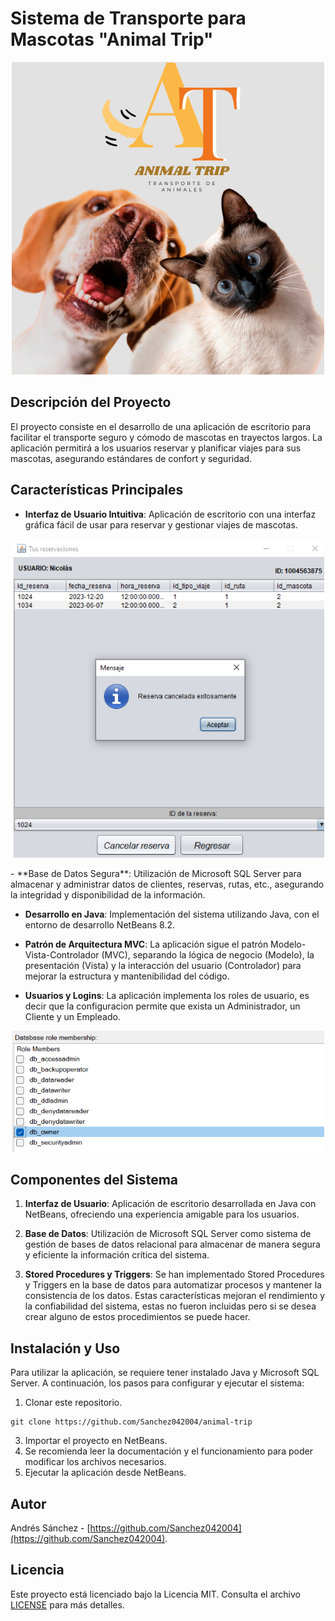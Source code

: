 # Sistema de Transporte para Mascotas "Animal Trip"

<p align="center">
  <img src="src/imagenes/logo1.png" alt="Animal Trip">
</p>

## Descripción del Proyecto

El proyecto consiste en el desarrollo de una aplicación de escritorio para facilitar el transporte seguro y cómodo de mascotas en trayectos largos. La aplicación permitirá a los usuarios reservar y planificar viajes para sus mascotas, asegurando estándares de confort y seguridad.

## Características Principales

- **Interfaz de Usuario Intuitiva**: Aplicación de escritorio con una interfaz gráfica fácil de usar para reservar y gestionar viajes de mascotas.
<p align="center">
  <img src="src/imagenes/Reserva.png" alt="Reserva" width="500">
</p>
- **Base de Datos Segura**: Utilización de Microsoft SQL Server para almacenar y administrar datos de clientes, reservas, rutas, etc., asegurando la integridad y disponibilidad de la información.

- **Desarrollo en Java**: Implementación del sistema utilizando Java, con el entorno de desarrollo NetBeans 8.2.

- **Patrón de Arquitectura MVC**: La aplicación sigue el patrón Modelo-Vista-Controlador (MVC), separando la lógica de negocio (Modelo), la presentación (Vista) y la interacción del usuario (Controlador) para mejorar la estructura y mantenibilidad del código.
- **Usuarios y Logins**: La aplicación implementa los roles de usuario, es decir que la configuracion permite que exista un Administrador, un Cliente y un Empleado.
<p align="center">
  <img src="src/imagenes/usuarios.png" alt="Usuarios y logins" width="500">
</p>

## Componentes del Sistema

1. **Interfaz de Usuario**: Aplicación de escritorio desarrollada en Java con NetBeans, ofreciendo una experiencia amigable para los usuarios.
   
2. **Base de Datos**: Utilización de Microsoft SQL Server como sistema de gestión de bases de datos relacional para almacenar de manera segura y eficiente la información crítica del sistema.

3. **Stored Procedures y Triggers**: Se han implementado Stored Procedures y Triggers en la base de datos para automatizar procesos y mantener la consistencia de los datos. Estas características mejoran el rendimiento y la confiabilidad del sistema, estas no fueron incluidas pero si se desea crear alguno de estos procedimientos se puede hacer.

## Instalación y Uso

Para utilizar la aplicación, se requiere tener instalado Java y Microsoft SQL Server. A continuación, los pasos para configurar y ejecutar el sistema:

1. Clonar este repositorio.
```
git clone https://github.com/Sanchez042004/animal-trip
```
3. Importar el proyecto en NetBeans.
4. Se recomienda leer la documentación y el funcionamiento para poder modificar los archivos necesarios.
5. Ejecutar la aplicación desde NetBeans.

## Autor

Andrés Sánchez - [https://github.com/Sanchez042004](https://github.com/Sanchez042004).

## Licencia

Este proyecto está licenciado bajo la Licencia MIT. Consulta el archivo [LICENSE](LICENSE) para más detalles.
